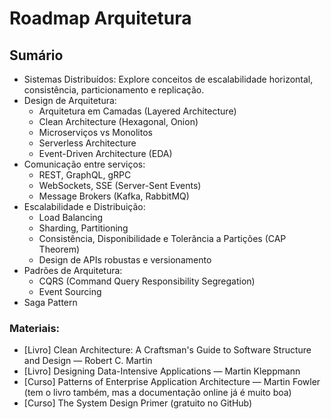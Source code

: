 # Roadmap Arquitetura

## Sumário
- Sistemas Distribuídos: Explore conceitos de escalabilidade horizontal, consistência, particionamento e replicação.
- Design de Arquitetura:
  - Arquitetura em Camadas (Layered Architecture)
  - Clean Architecture (Hexagonal, Onion)
  - Microserviços vs Monolitos
  - Serverless Architecture
  - Event-Driven Architecture (EDA)
- Comunicação entre serviços:
  - REST, GraphQL, gRPC
  - WebSockets, SSE (Server-Sent Events)
  - Message Brokers (Kafka, RabbitMQ)
- Escalabilidade e Distribuição:
  - Load Balancing
  - Sharding, Partitioning
  - Consistência, Disponibilidade e Tolerância a Partições (CAP Theorem)
  - Design de APIs robustas e versionamento
- Padrões de Arquitetura:
  - CQRS (Command Query Responsibility Segregation)
  - Event Sourcing
- Saga Pattern

### Materiais:
- [Livro] Clean Architecture: A Craftsman's Guide to Software Structure and Design — Robert C. Martin
- [Livro] Designing Data-Intensive Applications — Martin Kleppmann
- [Curso] Patterns of Enterprise Application Architecture — Martin Fowler (tem o livro também, mas a documentação online já é muito boa)
- [Curso] The System Design Primer (gratuito no GitHub)